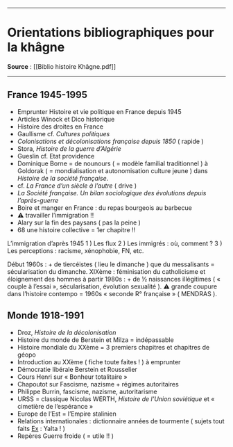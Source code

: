 ***
# Orientations bibliographiques pour la khâgne
**Source** : [[Biblio histoire Khâgne.pdf]]
***
## France 1945-1995

- Emprunter Histoire et vie politique en France depuis 1945
- Articles Winock et Dico historique 
- Histoire des droites en France 
- Gaullisme cf. *Cultures politiques* 
- *Colonisations et décolonisations française depuis 1850* ( rapide )
- Stora, *Histoire de la guerre d’Algérie* 
- Gueslin cf. Etat providence 
- Dominique Borne = de nounours ( = modèle familial traditionnel ) à Goldorak ( = mondialisation et autonomisation culture jeune ) dans *Histoire de la société française*. 
- cf. *La France d’un siècle à l’autre* ( drive   )
- *La Société française. Un bilan sociologique des évolutions depuis l’après-guerre* 
- Boire et manger en France : du repas bourgeois au barbecue 
- ⚠ travailler l’immigration !! 
- Alary sur la fin des paysans ( pas la peine ) 
- 68 une histoire collective = 1er chapitre !!

L’immigration d’après 1945 
1 ) Les flux 
2 ) Les immigrés : où, comment ? 
3 ) Les perceptions : racisme, xénophobie, FN, etc. 

Début 1960s : + de tiercéistes ( lieu le dimanche ) que du messalisants = sécularisation du dimanche.
XIXème : féminisation du catholicisme et éloignement des hommes 
à partir 1980s : + de ½ naissances illégitimes ( « couple à l’essai », sécularisation, évolution sexualité ). ⚠ grande coupure dans l’histoire contempo = 1960s « seconde R° française » ( MENDRAS ). 
## Monde 1918-1991

- Droz, *Histoire de la décolonisation* 
- Histoire du monde de Berstein et Milza = indépassable 
- Histoire mondiale du XXème = 3 premiers chapitres et chapitres de géopo
- Introduction au XXème ( fiche toute faites ! ) à emprunter 
- Démocratie libérale Berstein et Rousselier 
- Cours Henri sur « Bonheur totalitaire » 
- Chapoutot sur Fascisme, nazisme + régimes autoritaires 
- Philippe Burrin, fascisme, nazisme, autoritarisme 
- URSS = classique Nicolas WERTH, *Histoire de l’Union soviétique* et « cimetière de l’espérance »
- Europe de l’Est = l’Empire stalinien 
- Relations internationales : dictionnaire années de tourmente ( sujets tout faits <u>Ex</u> : Yalta ! ) 
- Repères Guerre froide ( = utile !! ) 
